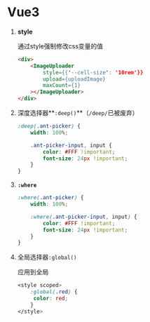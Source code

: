 # Vue3

1. **style**

   通过style强制修改css变量的值

   ```html
   <div>
       <ImageUploader
           style={{'--cell-size': '10rem'}}
           upload={uploadImage}
           maxCount={1}
       ></ImageUploader>
   </div>

2. 深度选择器**`:deep()`**（`/deep/`已被废弃）

   ```css
   :deep(.ant-picker) {
       width: 100%;
   
       .ant-picker-input, input {
           color: #FFF !important;
           font-size: 24px !important;
       }
   }
   ```

3. **`:where`**

   ```css
   :where(.ant-picker) {
       width: 100%;
   
       :where(.ant-picker-input, input) {
           color: #FFF !important;
           font-size: 24px !important;
       }
   }
   ```

4. 全局选择器`:global()`

   应用到全局

   ```css
   <style scoped>
       :global(.red) {
       	color: red;
       }
   </style>
   ```